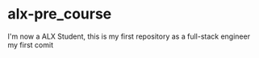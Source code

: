# alx-pre_course
I'm now a ALX Student, this is my first repository as a full-stack engineer
my first comit
